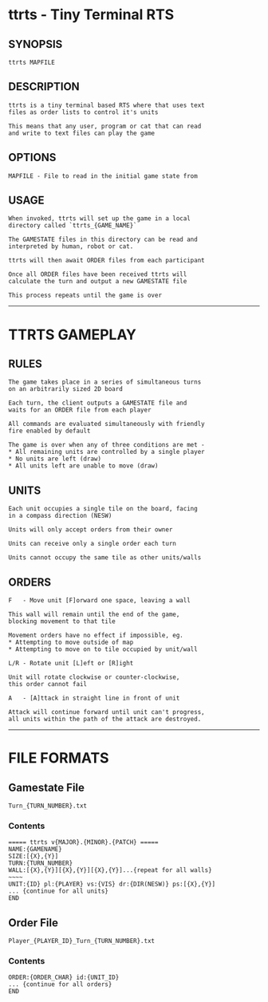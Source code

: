 # ttrts - Tiny Terminal RTS

## SYNOPSIS
	ttrts MAPFILE

## DESCRIPTION
	ttrts is a tiny terminal based RTS where that uses text
	files as order lists to control it's units

	This means that any user, program or cat that can read
	and write to text files can play the game

## OPTIONS
	MAPFILE - File to read in the initial game state from

## USAGE
	When invoked, ttrts will set up the game in a local 
	directory called `ttrts_{GAME_NAME}`

	The GAMESTATE files in this directory can be read and
	interpreted by human, robot or cat. 

	ttrts will then await ORDER files from each participant

	Once all ORDER files have been received ttrts will 
	calculate the turn and output a new GAMESTATE file

	This process repeats until the game is over

-----------------------------------------------------------
# TTRTS GAMEPLAY

## RULES
	The game takes place in a series of simultaneous turns
	on an arbitrarily sized 2D board

	Each turn, the client outputs a GAMESTATE file and 
	waits for an ORDER file from each player

	All commands are evaluated simultaneously with friendly
	fire enabled by default

	The game is over when any of three conditions are met -
	* All remaining units are controlled by a single player
	* No units are left (draw)
	* All units left are unable to move (draw)

## UNITS
	Each unit occupies a single tile on the board, facing 
	in a compass direction (NESW)

	Units will only accept orders from their owner

	Units can receive only a single order each turn

	Units cannot occupy the same tile as other units/walls

## ORDERS
	F   - Move unit [F]orward one space, leaving a wall
	     
	This wall will remain until the end of the game, 
	blocking movement to that tile

	Movement orders have no effect if impossible, eg.
	* Attempting to move outside of map
	* Attempting to move on to tile occupied by unit/wall

	L/R - Rotate unit [L]eft or [R]ight

	Unit will rotate clockwise or counter-clockwise,
	this order cannot fail

	A   - [A]ttack in straight line in front of unit
	      
	Attack will continue forward until unit can't progress,
	all units within the path of the attack are destroyed.

-----------------------------------------------------------
# FILE FORMATS

## Gamestate File
	Turn_{TURN_NUMBER}.txt

### Contents
	===== ttrts v{MAJOR}.{MINOR}.{PATCH} =====
	NAME:{GAMENAME}
	SIZE:[{X},{Y}]
	TURN:{TURN_NUMBER}
	WALL:[{X},{Y}][{X},{Y}][{X},{Y}]...{repeat for all walls}
	~~~~
	UNIT:{ID} pl:{PLAYER} vs:{VIS} dr:{DIR(NESW)} ps:[{X},{Y}]
	... {continue for all units}
	END

## Order File
	Player_{PLAYER_ID}_Turn_{TURN_NUMBER}.txt

### Contents
	ORDER:{ORDER_CHAR} id:{UNIT_ID}
	... {continue for all orders}
	END

